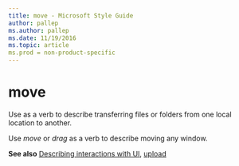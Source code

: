 ```yaml
---
title: move - Microsoft Style Guide
author: pallep
ms.author: pallep
ms.date: 11/19/2016
ms.topic: article
ms.prod = non-product-specific
---
```


# move

Use as a verb to describe transferring files or folders from one local location to another. 

Use *move* or *drag* as a verb to describe moving any window. 

**See also** [Describing interactions with UI](/style-guide/procedures-instructions/describing-interactions-with-ui), [](/style-guide/a-z-word-list-term-collections/u/upload)[upload](/style-guide/a-z-word-list-term-collections/u/upload)
